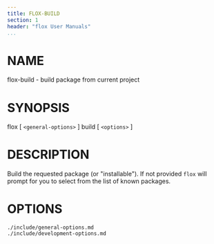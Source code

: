 ```yaml
---
title: FLOX-BUILD
section: 1
header: "flox User Manuals"
...
```



# NAME

flox-build - build package from current project

# SYNOPSIS

flox [ `<general-options>` ] build [ `<options>` ]

# DESCRIPTION

Build the requested package (or "installable").
If not provided `flox` will prompt for you to
select from the list of known packages.

# OPTIONS

```{.include}
./include/general-options.md
./include/development-options.md
```
